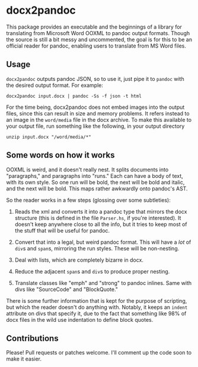 docx2pandoc
===========

This package provides an executable and the beginnings of a library
for translating from Microsoft Word OOXML to pandoc output
formats. Though the source is still a bit messy and uncommented, the
goal is for this to be an official reader for pandoc, enabling users
to translate from MS Word files.

Usage
-----

`docx2pandoc` outputs pandoc JSON, so to use it, just pipe it to
`pandoc` with the desired output format. For example:

~~~
docx2pandoc input.docx | pandoc -Ss -f json -t html 
~~~

For the time being, docx2pandoc does not embed images into the output
files, since this can result in size and memory problems. It refers
instead to an image in the `word/media` file in the docx archive. To
make this available to your output file, run something like the
following, in your output directory

~~~
unzip input.docx "/word/media/*"
~~~

Some words on how it works
--------------------------

OOXML is weird, and it doesn't really nest. It splits documents into
"paragraphs," and paragraphs into "runs." Each can have a body of
text, with its own style. So one run will be bold, the next will be
bold and italic, and the next will be bold. This maps rather awkwardly
onto pandoc's AST.

So the reader works in a few steps (glossing over some subtleties):

 1. Reads the xml and converts it into a pandoc type that mirrors the
    docx structure (this is defined in the file `Parser.hs`, if you're
    interested). It doesn't keep anywhere close to all the info, but
    it tries to keep most of the stuff that will be useful for pandoc.

 2. Convert that into a legal, but weird pandoc format. This will have
    a *lot* of `div`s and `span`s, mirroring the run styles. These
    will be non-nesting.

 3. Deal with lists, which are completely bizarre in docx.

 4. Reduce the adjacent `span`s and `div`s to produce proper nesting.

 5. Translate classes like "emph" and "strong" to pandoc inlines. Same
    with divs like "SourceCode" and "BlockQuote."

There is some further information that is kept for the purpose of
scripting, but which the reader doesn't do anything with. Notably, it
keeps an `indent` attribute on divs that specify it, due to the
fact that something like 98% of docx files in the wild use indentation
to define block quotes.

Contributions
-------------

Please! Pull requests or patches welcome. I'll comment up the code
soon to make it easier.




